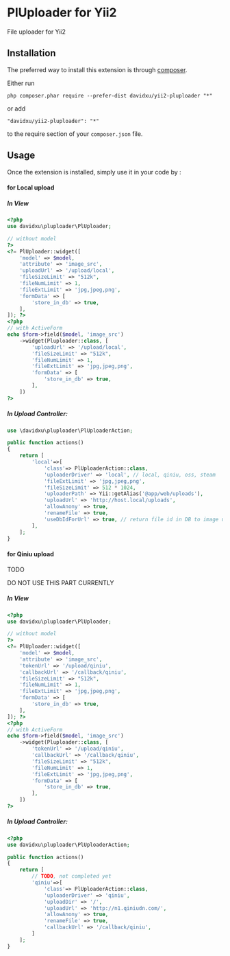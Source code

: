 PlUploader for Yii2
==========
File uploader for Yii2

Installation
------------

The preferred way to install this extension is through [composer](http://getcomposer.org/download/).

Either run

```
php composer.phar require --prefer-dist davidxu/yii2-pluploader "*"
```

or add

```
"davidxu/yii2-pluploader": "*"
```

to the require section of your `composer.json` file.


Usage
-----

Once the extension is installed, simply use it in your code by  :

#### for Local upload

##### In View
```php
<?php
use davidxu\pluploader\PlUploader;

// without model
?>
<?= PlUploader::widget([
    'model' => $model,
    'attribute' => 'image_src',
    'uploadUrl' => '/upload/local',
    'fileSizeLimit' => "512k",
    'fileNumLimit' => 1,
    'fileExtLimit' => 'jpg,jpeg,png',
    'formData' => [
        'store_in_db' => true,
    ],
]); ?>
<?php
// with ActiveForm
echo $form->field($model, 'image_src')
    ->widget(Pluploader::class, [
        'uploadUrl' => '/upload/local',
        'fileSizeLimit' => "512k",
        'fileNumLimit' => 1,
        'fileExtLimit' => 'jpg,jpeg,png',
        'formData' => [
            'store_in_db' => true,
        ],  
    ])
?>

```

##### In Upload Controller: 
```php
use \davidxu\pluploader\PlUploaderAction;

public function actions()
{
    return [
        'local'=>[
            'class'=> PlUploaderAction::class,
            'uploaderDriver' => 'local', // local, qiniu, oss, steam
            'fileExtLimit' => 'jpg,jpeg,png',
            'fileSizeLimit' => 512 * 1024,
            'uploaderPath' => Yii::getAlias('@app/web/uploads'),
            'uploadUrl' => 'http://host.local/uploads',
            'allowAnony' => true,
            'renameFile' => true,
            'useDbIdForUrl' => true, // return file id in DB to image url instead of file url
        ],
    ];
}
```

#### for Qiniu upload

TODO

DO NOT USE THIS PART CURRENTLY

##### In View
```php
<?php
use davidxu\pluploader\PlUploader;

// without model
?>
<?= PlUploader::widget([
    'model' => $model,
    'attribute' => 'image_src',
    'tokenUrl' => '/upload/qiniu',
    'callbackUrl' => '/callback/qiniu',
    'fileSizeLimit' => "512k",
    'fileNumLimit' => 1,
    'fileExtLimit' => 'jpg,jpeg,png',
    'formData' => [
        'store_in_db' => true,
    ],
]); ?>
<?php
// with ActiveForm
echo $form->field($model, 'image_src')
    ->widget(Pluploader::class, [
        'tokenUrl' => '/upload/qiniu',
        'callbackUrl' => '/callback/qiniu',
        'fileSizeLimit' => "512k",
        'fileNumLimit' => 1,
        'fileExtLimit' => 'jpg,jpeg,png',
        'formData' => [
            'store_in_db' => true,
        ],  
    ])
?>

```

##### In Upload Controller: 
```php
<?php
use davidxu\pluploader\PlUploaderAction;

public function actions()
{
    return [
        // TODO, not completed yet
        'qiniu'=>[
            'class'=> PlUploaderAction::class,
            'uploaderDriver' => 'qiniu',
            'uploadDir' => '/',
            'uploadUrl' => 'http://n1.qiniudn.com/',
            'allowAnony' => true,
            'renameFile' => true,
            'callbackUrl' => '/callback/qiniu',
        ]
    ];
}
```